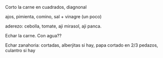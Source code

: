 Corto la carne en cuadrados, diagnonal

ajos, pimienta, comino, sal + vinagre (un poco)

aderezo: cebolla, tomate, aji mirasol, aji panca.

Echar la carne. Con agua??

Echar zanahoria: cortadas, alberjitas si hay, papa cortado en 2/3 pedazos, culantro si hay
